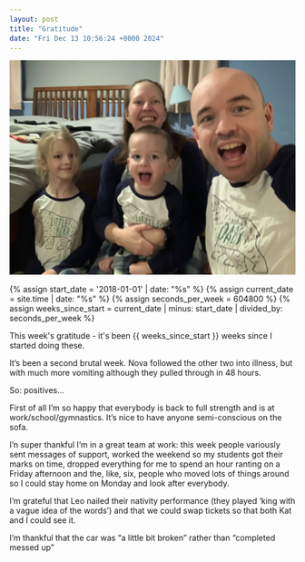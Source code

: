 ```yaml
---
layout: post
title: "Gratitude"
date: "Fri Dec 13 10:56:24 +0000 2024"
--- 
```

![We are all wearing matching PJs](/assets/images/matchingpj1224.png)

{% assign start_date = '2018-01-01' | date: "%s" %}
{% assign current_date = site.time | date: "%s" %}
{% assign seconds_per_week = 604800 %}
{% assign weeks_since_start = current_date | minus: start_date | divided_by: seconds_per_week %}

This week's gratitude  - it's been {{ weeks_since_start }} weeks since I started doing these. 

It’s been a second brutal week. Nova followed the other two into illness, but with much more vomiting although they pulled through in 48 hours.  

So: positives… 

First of all I’m so happy that everybody is back to full strength and is at work/school/gymnastics.  It’s nice to have anyone semi-conscious on the sofa. 

I’n super thankful I’m in a great team at work: this week people variously sent messages of support, worked the weekend so my students got their marks on time, dropped everything for me to spend an hour ranting on a Friday afternoon and the, like, six, people who moved lots of things around so I could stay home on Monday and look after everybody. 

I’m grateful that Leo nailed their nativity performance (they played ‘king with a vague idea of the words’) and that we could swap tickets so that both Kat and I could see it.  

I’m thankful that the car was “a little bit broken” rather than “completed messed up”

